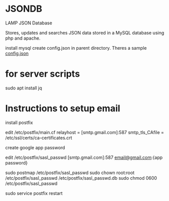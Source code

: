 # JSONDB
LAMP JSON Database

Stores, updates and searches JSON data
stored in a MySQL database using
php and apache.

install mysql
create config.json in parent directory.
Theres a sample <a href="config.json">config.json</a>

# for server scripts
sudo apt install jq

# Instructions to setup email

install postfix

edit /etc/postfix/main.cf
   relayhost = [smtp.gmail.com]:587
   smtp_tls_CAfile = /etc/ssl/certs/ca-certificates.crt 
   
create google app password

edit /etc/postfix/sasl_passwd
   [smtp.gmail.com]:587 email@gmail.com:{app password}
   
sudo postmap /etc/postfix/sasl_passwd
sudo chown root:root /etc/postfix/sasl_passwd /etc/postfix/sasl_passwd.db
sudo chmod 0600 /etc/postfix/sasl_passwd
 
sudo service postfix restart
